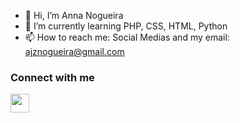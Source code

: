- 👋 Hi, I’m Anna Nogueira
- 🌱 I’m currently learning PHP, CSS, HTML, Python
- 📫 How to reach me: Social Medias and my email: ajznogueira@gmail.com

### Connect with me

<div>
  <a href="https://twitter.com/anna__nogueira_" target="_blank"><img src="https://cdn.jsdelivr.net/gh/devicons/devicon/icons/twitter/twitter-original.svg" width="30" height="30"></a>
</div>
<!---
AnnaNog/AnnaNog is a ✨ special ✨ repository because its `README.md` (this file) appears on your GitHub profile.
You can click the Preview link to take a look at your changes.
--->
